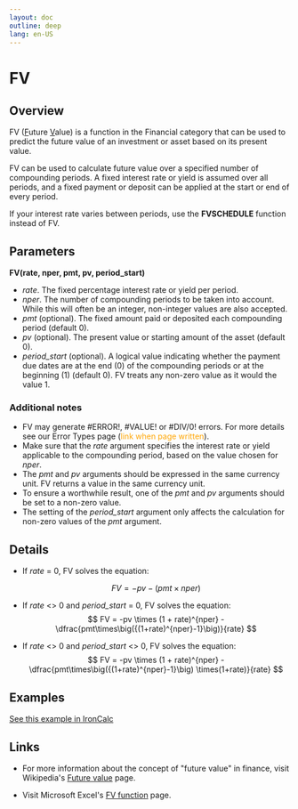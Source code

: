 ```yaml
---
layout: doc
outline: deep
lang: en-US
---
```


# FV

## Overview

FV (<u>F</u>uture <u>V</u>alue) is a function in the Financial category that can be used to predict the future value of an investment or asset based on its present value.

FV can be used to calculate future value over a specified number of compounding periods. A fixed interest rate or yield is assumed over all periods, and a fixed payment or deposit can be applied at the start or end of every period.

If your interest rate varies between periods, use the **FVSCHEDULE** function instead of FV.

## Parameters

**FV(rate, nper, pmt, pv, period_start)**

- _rate_. The fixed percentage interest rate or yield per period.
- _nper_. The number of compounding periods to be taken into account. While this will often be an integer, non-integer values are also accepted.
- _pmt_ (optional). The fixed amount paid or deposited each compounding period (default 0).
- _pv_ (optional). The present value or starting amount of the asset (default 0).
- _period_start_ (optional). A logical value indicating whether the payment due dates are at the end (0) of the compounding periods or at the beginning (1) (default 0). FV treats any non-zero value as it would the value 1.

### Additional notes

- FV may generate #ERROR!, #VALUE! or #DIV/0! errors. For more details see our Error Types page (<span style="color:orange">link when page written</span>).
- Make sure that the _rate_ argument specifies the interest rate or yield applicable to the compounding period, based on the value chosen for _nper_.
- The _pmt_ and _pv_ arguments should be expressed in the same currency unit. FV returns a value in the same currency unit.
- To ensure a worthwhile result, one of the _pmt_ and _pv_ arguments should be set to a non-zero value.
- The setting of the _period_start_ argument only affects the calculation for non-zero values of the _pmt_ argument.

## Details

- If _rate_ = 0, FV solves the equation:

  $$
  FV = -pv - (pmt \times nper)
  $$

- If _rate_ <> 0 and _period_start_ = 0, FV solves the equation:
  $$
  FV = -pv \times (1 + rate)^{nper} - \dfrac{pmt\times\big({(1+rate)^{nper}-1}\big)}{rate}
  $$
- If _rate_ <> 0 and _period_start_ <> 0, FV solves the equation:
  $$
  FV = -pv \times (1 + rate)^{nper} - \dfrac{pmt\times\big({(1+rate)^{nper}-1}\big) \times(1+rate)}{rate}
  $$

## Examples

[See this example in IronCalc](https://app.ironcalc.com/?model=h30aj-o2HyK-1jUR8)

## Links

- For more information about the concept of "future value" in finance, visit Wikipedia's [Future value](https://en.wikipedia.org/wiki/Future_value) page.

- Visit Microsoft Excel's [FV function](https://support.microsoft.com/en-gb/office/fv-function-2eef9f44-a084-4c61-bdd8-4fe4bb1b71b3) page.
